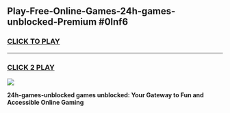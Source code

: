 
## Play-Free-Online-Games-24h-games-unblocked-Premium #0lnf6
<h3>
<a href="https://premium.freeplayer.one?title=24h-games-unblocked&ref=8M">CLICK TO PLAY</a></h3>
<hr>

<h3>
<a href="https://premium.freeplayer.one?title=24h-games-unblocked&ref=8M">CLICK 2 PLAY</a>
  
</h3>

<a href="https://premium.freeplayer.one?title=24h-games-unblocked&ref=8M"><img src="https://clearcache.store/games.png"></a>


**24h-games-unblocked games unblocked: Your Gateway to Fun and Accessible Online Gaming**
